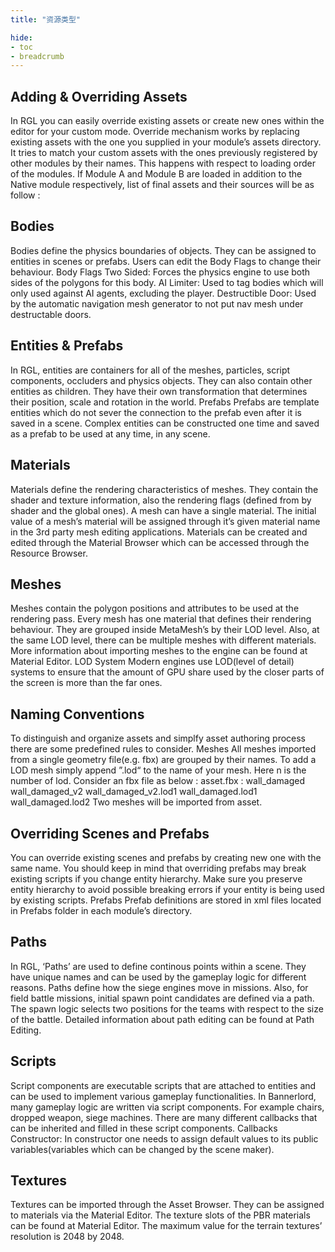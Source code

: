 ```yaml
---
title: "资源类型"

hide: 
- toc
- breadcrumb
---
```


## Adding & Overriding Assets
In RGL you can easily override existing assets or create new ones within the editor for your custom mode. Override mechanism works by replacing existing assets with the one you supplied in your module’s assets directory. It tries to match your custom assets with the ones previously registered by other modules by their names. This happens with respect to loading order of the modules. If Module A and Module B are loaded in addition to the Native module respectively, list of final assets and their sources will be as follow :

## Bodies
Bodies define the physics boundaries of objects. They can be assigned to entities in scenes or prefabs. Users can edit the Body Flags to change their behaviour. Body Flags Two Sided: Forces the physics engine to use both sides of the polygons for this body. AI Limiter: Used to tag bodies which will only used against AI agents, excluding the player. Destructible Door: Used by the automatic navigation mesh generator to not put nav mesh under destructable doors.

## Entities & Prefabs
In RGL, entities are containers for all of the meshes, particles, script components, occluders and physics objects. They can also contain other entities as children. They have their own transformation that determines their position, scale and rotation in the world. Prefabs Prefabs are template entities which do not sever the connection to the prefab even after it is saved in a scene. Complex entities can be constructed one time and saved as a prefab to be used at any time, in any scene.

## Materials
Materials define the rendering characteristics of meshes. They contain the shader and texture information, also the rendering flags (defined from by shader and the global ones). A mesh can have a single material. The initial value of a mesh’s material will be assigned through it’s given material name in the 3rd party mesh editing applications. Materials can be created and edited through the Material Browser which can be accessed through the Resource Browser.

## Meshes
Meshes contain the polygon positions and attributes to be used at the rendering pass. Every mesh has one material that defines their rendering behaviour. They are grouped inside MetaMesh’s by their LOD level. Also, at the same LOD level, there can be multiple meshes with different materials. More information about importing meshes to the engine can be found at Material Editor. LOD System Modern engines use LOD(level of detail) systems to ensure that the amount of GPU share used by the closer parts of the screen is more than the far ones.

## Naming Conventions
To distinguish and organize assets and simplfy asset authoring process there are some predefined rules to consider. Meshes All meshes imported from a single geometry file(e.g. fbx) are grouped by their names. To add a LOD mesh simply append ”.lod<n>“ to the name of your mesh. Here n is the number of lod. Consider an fbx file as below : asset.fbx : wall_damaged wall_damaged_v2 wall_damaged_v2.lod1 wall_damaged.lod1 wall_damaged.lod2 Two meshes will be imported from asset.

## Overriding Scenes and Prefabs
You can override existing scenes and prefabs by creating new one with the same name. You should keep in mind that overriding prefabs may break existing scripts if you change entity hierarchy. Make sure you preserve entity hierarchy to avoid possible breaking errors if your entity is being used by existing scripts. Prefabs Prefab definitions are stored in xml files located in Prefabs folder in each module’s directory.

## Paths
In RGL, ‘Paths’ are used to define continous points within a scene. They have unique names and can be used by the gameplay logic for different reasons. Paths define how the siege engines move in missions. Also, for field battle missions, initial spawn point candidates are defined via a path. The spawn logic selects two positions for the teams with respect to the size of the battle. Detailed information about path editing can be found at Path Editing.

## Scripts
Script components are executable scripts that are attached to entities and can be used to implement various gameplay functionalities. In Bannerlord, many gameplay logic are written via script components. For example chairs, dropped weapon, siege machines. There are many different callbacks that can be inherited and filled in these script components. Callbacks Constructor: In constructor one needs to assign default values to its public variables(variables which can be changed by the scene maker).

## Textures
Textures can be imported through the Asset Browser. They can be assigned to materials via the Material Editor. The texture slots of the PBR materials can be found at Material Editor. The maximum value for the terrain textures’ resolution is 2048 by 2048.